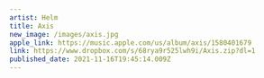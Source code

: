 ```yaml
---
artist: Helm
title: Axis
new_image: /images/axis.jpg
apple_link: https://music.apple.com/us/album/axis/1580401679
link: https://www.dropbox.com/s/68rya9r525lwh9i/Axis.zip?dl=1
published_date: 2021-11-16T19:45:14.009Z
---
```

